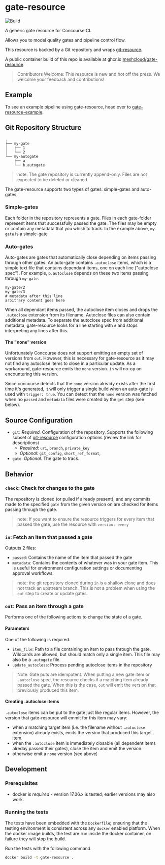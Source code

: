 # gate-resource

[![Build](https://github.com/meshcloud/gate-resource/actions/workflows/build.yml/badge.svg)](https://github.com/meshcloud/gate-resource/actions/workflows/build.yml)

A generic gate resource for Concourse CI.

Allows you to model quality gates and pipeline control flow.

This resource is backed by a Git repository and wraps [git-resource](https://github.com/concourse/git-resource).

A public container build of this repo is available at ghcr.io [meshcloud/gate-resource](https://github.com/meshcloud/gate-resource/pkgs/container/gate-resource).

> Contributors Welcome: This resource is new and hot off the press. We welcome your feedback and contributions!

## Example

To see an example pipeline using gate-resource, head over to [gate-resource-example](https://github.com/Meshcloud/gate-resource-example).

## Git Repository Structure

```text
.
├── my-gate
│   ├── 1
│   └── 2
└── my-autogate
    ├── a
    └── b.autogate
```

> note: The gate repository is currently append-only. Files are not expected to be deleted or cleaned.

The gate-resource supports two types of gates: simple-gates and auto-gates.

### Simple-gates

Each folder in the repository represents a gate. Files in each gate-folder represent items that successfully passed the gate. The files may be empty or contain any metadata that you whish to track. In the example above, `my-gate` is a simple-gate

### Auto-gates

Auto-gates are gates that automatically close depending on items passing through other gates. An auto-gate contains `.autoclose` items, which is a simple text file that contains dependant items, one on each line ("autoclose spec"). For example, `b.autoclose` depends on these two items passing through `my-gate`:

```b.autoclose
my-gate/2
my-gate/3
# metadata after this line
arbitrary content goes here
```

When all dependant items passed, the autoclose item closes and drops the `.autoclose` extension from its filename. Autoclose files can also contain additional metadata. To separate the autoclose spec from additional metadata, gate-resource looks for a line starting with `#` and stops interpreting any lines after this.

#### The "none" version

Unfortunately Concourse does not support emitting an empty set of versions from `out`. However, this is necessary for gate-resource as it may not find any autoclose items to close in a particular update. As a workaround, gate-resource emits the `none` version. `in` will no-op on encountering this version. 

Since concourse detects that the `none` version already exists after the first time it's generated, it will only trigger a single build when an auto-gate is used with `trigger: true`. You can detect that the `none` version was fetched  when no `passed` and `metadata` files were created by the `get` step (see below).

## Source Configuration

* `git`: *Required.* Configuration of the repository. Supports the following subset of [git-resource](https://github.com/concourse/git-resource) configuration options (review the link for descriptions)
  * *Required*: `uri`, `branch`, `private_key`
  * *Optional*: `git_config`, `short_ref_format`,
* `gate`: *Optional.* The gate to track.

## Behavior

### `check`: Check for changes to the gate

The repository is cloned (or pulled if already present), and any commits made to the specified `gate` from the given version on are checked for items passing through the gate.

> note: If you want to ensure the resource triggers for every item that passed the gate, use the resource with `version: every`

### `in`: Fetch an item that passed a gate

Outputs 2 files:

* `passed`: Contains the name of the item that passed the gate
* `metadata`: Contains the contents of whatever was in your gate item. This is
  useful for environment configuration settings or documenting approval workflows.

> note: the git repository cloned during `in` is a shallow clone and does not track an upstream branch.
> This is not a problem when using the `out` step to create or update gates.

### `out`: Pass an item through a gate

Performs one of the following actions to change the state of a gate.

#### Parameters

One of the following is required.

* `item_file`: Path to a file containing an item to pass through the gate. Wildcards are allowed, but should match only a single item. This file may also be a `.autogate` file.
* `update_autoclose`: Process pending autoclose items in the repository

> Note: Gate puts are idempotent. When putting a new gate item or `.autoclose` spec, the resource checks if a matching item already passed the gate. When this is the case, `out` will emit the version that previously produced this item.

#### Creating .autoclose items

`.autoclose` items can be put to the gate just like regular items. However, the version that gate-resource will emmit for this item may vary:

* when a matching target item (i.e. the filename without `.autoclose` extension) already
  exists, emits the version that produced this target item.
* when the `.autoclose` item is immediately closable (all dependent items alreday passed
  their gates), close the item and emit the version
* otherwise emit a `none` version (see above)

## Development

### Prerequisites

* docker is *required* - version 17.06.x is tested; earlier versions may also
  work.

### Running the tests

The tests have been embedded with the `Dockerfile`; ensuring that the testing
environment is consistent across any `docker` enabled platform. When the docker
image builds, the test are run inside the docker container, on failure they
will stop the build.

Run the tests with the following command:

```sh
docker build -t gate-resource .
```
